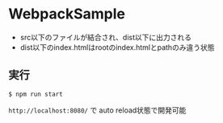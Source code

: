 # WebpackSample

- src以下のファイルが結合され、dist以下に出力される
- dist以下のindex.htmlはrootのindex.htmlとpathのみ違う状態

## 実行

```
$ npm run start
```

`http://localhost:8080/` で auto reload状態で開発可能